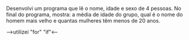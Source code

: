 Desenvolvi um programa que lê o nome, idade e sexo de 4 pessoas. No final do programa, mostra: a média de idade do grupo, qual é o nome do homem mais velho e quantas mulheres têm menos de 20 anos.

-->utilizei "for" "if"<--
